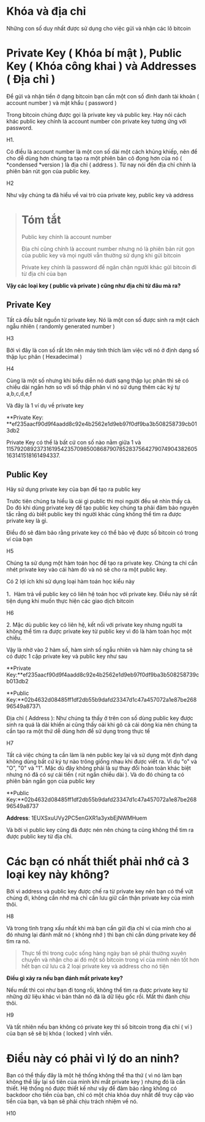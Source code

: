 
# Khóa và địa chỉ

Những con số duy nhất được sử dụng cho việc gửi và nhận các lô bitcoin

# Private Key ( Khóa bí mật ), Public Key ( Khóa công khai ) và Addresses ( Địa chỉ )

Để gửi và nhận tiền ở dạng bitcoin bạn cần một con số đinh danh tài khoản ( account number ) và mật khẩu ( password )

Trong bitcoin chúng được gọi là private key và public key. Hay nói cách khác public key chính là account number còn  private key tương ứng với password.

H1. 

Có điều là account number là một con số dài một cách khủng khiếp, nên để cho dễ dùng hơn chúng ta tạo ra một phiên bản cô đọng hơn của nó ( *condensed *version ) là địa chỉ ( address ). Từ nay nói đến địa chỉ  chính là phiên bản rút gọn của public key.

H2

Như vậy chúng ta đã hiểu về vai trò của private key, public key và address

> # Tóm tắt
>
> Public key chính là account number
>
> Địa chỉ cũng chính là account number nhưng nó là phiên bản rút gọn của public key và mọi người vẫn thường sử dụng khi gửi bitcoin
>
> Private key chính là password để ngăn chặn người khác gửi bitcoin đi từ địa chỉ của bạn

**Vậy các loại key ( public và private ) cũng như địa chỉ từ đâu mà ra?**

## Private Key

Tất cả đều bắt nguồn từ private key.  Nó là một con số được sinh ra một cách ngẫu nhiên ( randomly generated number )

H3

Bởi vì đây là con số rất lớn nên máy tính thích làm việc với nó ở định dạng số thập lục phân ( Hexadecimal )

H4

Cùng là một số nhưng khi biểu diễn nó dưới sạng thập lục phân thì sẽ có chiều dài ngắn hơn so với số thập phân vì nó sử dụng thêm các ký tự a,b,c,d,e,f

Và đây là 1 ví dụ về private key

**Private Key: **ef235aacf90d9f4aadd8c92e4b2562e1d9eb97f0df9ba3b508258739cb013db2

Private Key có thể là bất cứ con số nào nằm giữa 1 và 115792089237316195423570985008687907852837564279074904382605163141518161494337.

## Public Key

Hãy sử dụng private key của bạn để tạo ra public key

Trước tiên chúng ta hiểu là cái gì public thì mọi người đều sẽ nhìn thấy cả.  Do đó khi dùng private key để tạo public key chúng ta phải đảm bảo nguyên tắc rằng dù biết public key thì người khác cũng không thể tìm ra được private key là gì.

Điều đó sẽ đảm bảo rằng private key có thể bảo vệ được số bitcoin có trong ví của bạn

H5

Chúng ta sử dụng một hàm toán học để tạo ra private key. Chúng ta chỉ cần nhét private key vào cái hàm đó và nó sẽ cho ra một public key.

Có 2 lợi ích khi sử dụng loại hàm toán học kiểu này

1．Hàm trả về public key có liên hệ toán học với private key. Điều này sẽ rất tiện dụng khi muốn thực hiện các giao dịch bitcoin

H6

2\. Mặc dù public key có liên hệ, kết nối với private key nhưng người ta không thể tìm ra được private key từ public key vì đó là hàm toán học một chiều.

Vậy là nhờ vào 2 hàm số, hàm sinh số ngẫu nhiên và hàm này chúng ta sẽ có được 1 cặp private key và public key như sau

**Private Key:**ef235aacf90d9f4aadd8c92e4b2562e1d9eb97f0df9ba3b508258739cb013db2

**Public Key:**02b4632d08485ff1df2db55b9dafd23347d1c47a457072a1e87be26896549a8737\

Địa chỉ ( Address ): Như chúng ta thấy ở trên con số dùng public key được sinh ra quá là dài khiến ai cũng thấy oải khi gõ cả cái dòng kia nên chúng ta cần tạo ra một thứ dễ dùng hơn để sử dụng trong thực tế

H7

Tất cả việc chúng ta cần làm là nén public key lại và sử dụng một định dạng không dùng bất cứ ký tự nào trông giống nhau khi được viết ra. Ví dụ "o" và "O",  "0" và "1".  Mặc dù đây không phải là sự thay đổi hoàn toàn khác biệt nhưng nó đã có sự cải tiến ( rút ngắn chiều dài ). Và do đó chúng ta có phiên bản ngắn gọn của public key

**Public Key:**02b4632d08485ff1df2db55b9dafd23347d1c47a457072a1e87be26896549a8737

**Address**: 1EUXSxuUVy2PC5enGXR1a3yxbEjNWMHuem

Và bởi vì public key cũng đã được nén nên chúng ta cũng không thể tìm ra được public key từ địa chỉ.

# Các bạn có nhất thiết phải nhớ cả 3 loại key này không?

Bởi vì address và public key được chế ra từ private key nên bạn có thể vứt chúng đi, không cần nhớ mà chỉ cần lưu giữ cẩn thận private key của mình thôi.

H8

Và trong tình trạng xấu nhất khi mà bạn cần gửi địa chỉ ví của mình cho ai đó nhưng lại đánh mất nó ( không nhớ ) thì bạn chỉ cần dùng private key để tìm ra nó.

> Thực tế thì trong cuộc sống hàng ngày bạn sẽ phải thường xuyên chuyển và nhận cho ai đó một số bitcoin trong ví của mình nên tốt hơn hết bạn cứ lưu cả 2 loại private key và address cho nó tiện

**Điều gì xảy ra nếu bạn đánh mất private key?**

Nếu mất thì coi như bạn đi tong rồi, không thể tìm ra được private key từ những dữ liệu khác vì bản thân nó đã là dữ liệu gốc rồi. Mất thì đành chịu thôi.

H9

Và tất nhiên nếu bạn không có private key thì số bitcoin trong địa chỉ ( ví ) của bạn sẽ sẽ bị khóa ( locked ) vĩnh viễn.

# Điều này có phải vì lý do an ninh?

Bạn có thể thấy đây là một hệ thống không thể tha thứ ( vì nó làm bạn không thể lấy lại số tiên của mình khi mất private key ) nhưng đó là cần thiết.  Hệ thống nó được thiết kế như vậy để đảm bảo rằng không có backdoor cho tiền của bạn, chỉ có một chìa khóa duy nhất để truy cập vào tiền của bạn, và bạn sẽ phải chịu trách nhiệm về nó.

H10
